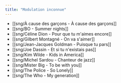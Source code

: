 ```yaml
---
title: "Modulation inconnue"
---
```


- [[sng/À cause des garçons - À cause des garçons]]
- [[sng/BO - Summer nights]]
- [[sng/Céline Dion - Pour que tu m'aimes encore]]
- [[sng/Gilbert Montagné - On va s'aimer]]
- [[sng/Jean-Jacques Goldman - Puisque tu pars]]
- [[sng/Joe Dassin - Et si tu n'existais pas]]
- [[sng/Kim Wilde - Kids in America]]
- [[sng/Michel Sardou - Chanteur de jazz]]
- [[sng/Mister Big - To be with you]]
- [[sng/The Police - So Lonely]]
- [[sng/The Who - My generation]]
